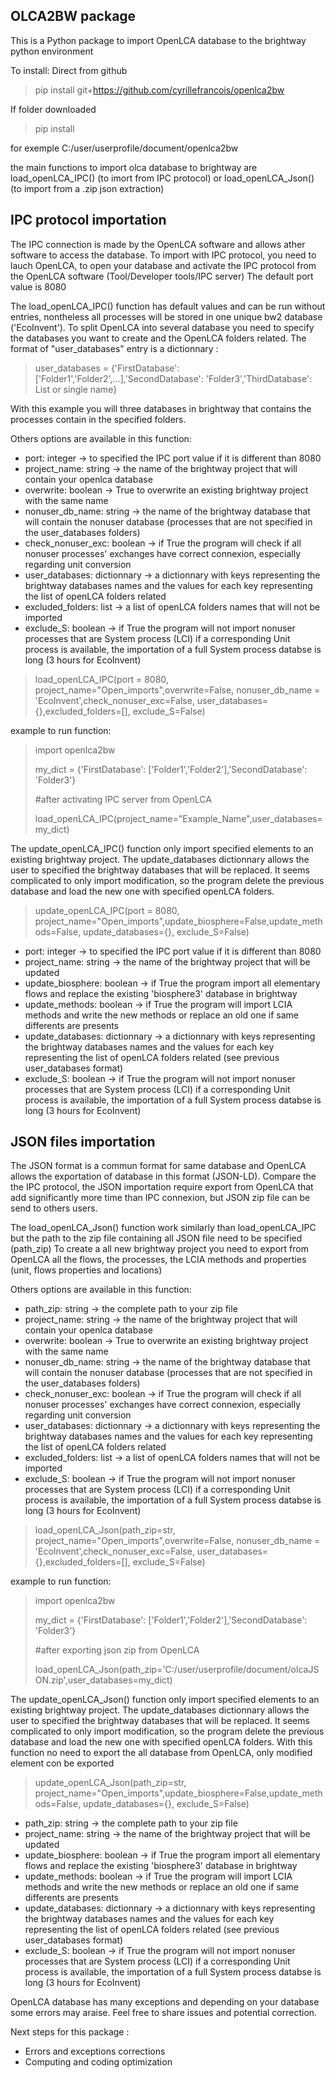 ## OLCA2BW package

This is a Python package to import OpenLCA database to the brightway python environment

To install:
Direct from github

> pip install git+https://github.com/cyrillefrancois/openlca2bw

If folder downloaded 

> pip install <path to setup folder>

for exemple C:/user/userprofile/document/openlca2bw

the main functions to import olca database to brightway are load_openLCA_IPC() (to imort from IPC protocol) or load_openLCA_Json() (to import from a .zip json extraction)

## IPC protocol importation

The IPC connection is made by the OpenLCA software and allows ather software to access the database.
To import with IPC protocol, you need to lauch OpenLCA, to open your database and activate the IPC protocol from the OpenLCA software (Tool/Developer tools/IPC server)
The default port value is 8080

The load_openLCA_IPC() function has default values and can be run without entries, nontheless all processes will be stored in one unique bw2 database ('EcoInvent').
To split OpenLCA into several database you need to specify the databases you want to create and the OpenLCA folders related.
The format of "user_databases" entry is a dictionnary :

> user_databases = {'FirstDatabase': ['Folder1','Folder2',...],'SecondDatabase': 'Folder3','ThirdDatabase': List or single name}

With this example you will three databases in brightway that contains the processes contain in the specified folders.

Others options are available in this function:
- port: integer -> to specified the IPC port value if it is different than 8080
- project_name: string -> the name of the brightway project that will contain your openlca database
- overwrite: boolean -> True to overwrite an existing brightway project with the same name
- nonuser_db_name: string -> the name of the brightway database that will contain the nonuser database (processes that are not specified in the user_databases folders)
- check_nonuser_exc: boolean -> if True the program will check if all nonuser processes' exchanges have correct connexion, especially regarding unit conversion
- user_databases: dictionnary -> a dictionnary with keys representing the brightway databases names and the values for each key representing the list of openLCA folders related
- excluded_folders: list -> a list of openLCA folders names that will not be imported
- exclude_S: boolean -> if True the program will not import nonuser processes that are System process (LCI) if a corresponding Unit process is available, the importation of a full System process databse is long (3 hours for EcoInvent) 

> load_openLCA_IPC(port = 8080, project_name="Open_imports",overwrite=False, 
>                     nonuser_db_name = 'EcoInvent',check_nonuser_exc=False,
>                     user_databases={},excluded_folders=[], exclude_S=False)
                     
example to run function:
> import openlca2bw
>
> my_dict = {'FirstDatabase': ['Folder1','Folder2'],'SecondDatabase': 'Folder3'}
>
> #after activating IPC server from OpenLCA
>
> load_openLCA_IPC(project_name="Example_Name",user_databases=my_dict)
                     
The update_openLCA_IPC() function only import specified elements to an existing brightway project.
The update_databases dictionnary allows the user to specified the brightway databases that will be replaced.
It seems complicated to only import modification, so the program delete the previous database and load the new one with specified openLCA folders.

> update_openLCA_IPC(port = 8080, project_name="Open_imports",update_biosphere=False,update_methods=False,
>                     update_databases={}, exclude_S=False)

- port: integer -> to specified the IPC port value if it is different than 8080
- project_name: string -> the name of the brightway project that will be updated
- update_biosphere: boolean -> if True the program import all elementary flows and replace the existing 'biosphere3' database in brightway
- update_methods: boolean -> if True the program will import LCIA methods and write the new methods or replace an old one if same differents are presents
- update_databases: dictionnary -> a dictionnary with keys representing the brightway databases names and the values for each key representing the list of openLCA folders related (see previous user_databases format)
- exclude_S: boolean -> if True the program will not import nonuser processes that are System process (LCI) if a corresponding Unit process is available, the importation of a full System process databse is long (3 hours for EcoInvent) 

## JSON files importation

The JSON format is a commun format for same database and OpenLCA allows the exportation of database in this format (JSON-LD).
Compare the the IPC protocol, the JSON importation require export from OpenLCA that add significantly more time than IPC connexion, but JSON zip file can be send to others users.

The load_openLCA_Json() function work similarly than load_openLCA_IPC but the path to the zip file containing all JSON file need to be specified (path_zip)
To create a all new brightway project you need to export from OpenLCA all the flows, the processes, the LCIA methods and properties (unit, flows properties and locations)

Others options are available in this function:
- path_zip: string -> the complete path to your zip file
- project_name: string -> the name of the brightway project that will contain your openlca database
- overwrite: boolean -> True to overwrite an existing brightway project with the same name
- nonuser_db_name: string -> the name of the brightway database that will contain the nonuser database (processes that are not specified in the user_databases folders)
- check_nonuser_exc: boolean -> if True the program will check if all nonuser processes' exchanges have correct connexion, especially regarding unit conversion
- user_databases: dictionnary -> a dictionnary with keys representing the brightway databases names and the values for each key representing the list of openLCA folders related
- excluded_folders: list -> a list of openLCA folders names that will not be imported
- exclude_S: boolean -> if True the program will not import nonuser processes that are System process (LCI) if a corresponding Unit process is available, the importation of a full System process databse is long (3 hours for EcoInvent) 

>load_openLCA_Json(path_zip=str, project_name="Open_imports",overwrite=False, 
>                     nonuser_db_name = 'EcoInvent',check_nonuser_exc=False,
>                     user_databases={},excluded_folders=[], exclude_S=False) 

example to run function:
> import openlca2bw
>
> my_dict = {'FirstDatabase': ['Folder1','Folder2'],'SecondDatabase': 'Folder3'}
>
> #after exporting json zip from OpenLCA
>
> load_openLCA_Json(path_zip='C:/user/userprofile/document/olcaJSON.zip',user_databases=my_dict)

The update_openLCA_Json() function only import specified elements to an existing brightway project.
The update_databases dictionnary allows the user to specified the brightway databases that will be replaced.
It seems complicated to only import modification, so the program delete the previous database and load the new one with specified openLCA folders.
With this function no need to export the all database from OpenLCA, only modified element con be exported

> update_openLCA_Json(path_zip=str, project_name="Open_imports",update_biosphere=False,update_methods=False,
>                     update_databases={}, exclude_S=False)

- path_zip: string -> the complete path to your zip file
- project_name: string -> the name of the brightway project that will be updated
- update_biosphere: boolean -> if True the program import all elementary flows and replace the existing 'biosphere3' database in brightway
- update_methods: boolean -> if True the program will import LCIA methods and write the new methods or replace an old one if same differents are presents
- update_databases: dictionnary -> a dictionnary with keys representing the brightway databases names and the values for each key representing the list of openLCA folders related (see previous user_databases format)
- exclude_S: boolean -> if True the program will not import nonuser processes that are System process (LCI) if a corresponding Unit process is available, the importation of a full System process databse is long (3 hours for EcoInvent) 


                 
OpenLCA database has many exceptions and depending on your database some errors may araise. Feel free to share issues and potential correction.

Next steps for this package :
- Errors and exceptions corrections
- Computing and coding optimization